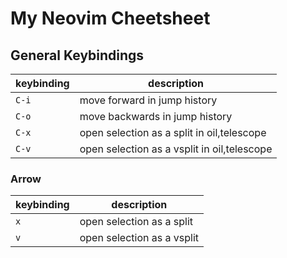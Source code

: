 # My Neovim Cheetsheet

## General Keybindings

| keybinding | description                                 |
| ---------- | ------------------------------------------- |
| `C-i`      | move forward in jump history                |
| `C-o`      | move backwards in jump history              |
| `C-x`      | open selection as a split in oil,telescope  |
| `C-v`      | open selection as a vsplit in oil,telescope |

### Arrow

| keybinding | description                |
| ---------- | -------------------------- |
| `x`        | open selection as a split  |
| `v`        | open selection as a vsplit |
